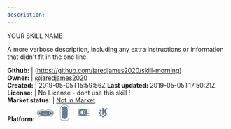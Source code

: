 ```yaml
---
description: 
---
```

YOUR SKILL NAME

A more verbose description, including any extra instructions or
information that didn't fit in the one line.

**Github:** | (https://github.com/jaredjames2020/skill-morning)  
**Owner:** | [@jaredjames2020](https://github.com/jaredjames2020)  
**Created:** | 2019-05-05T15:59:56Z  **Last updated:** 2019-05-05T17:50:21Z  
**License:** | No License - dont use this skill !  
**Market status:** | [Not in Market](https://market.mycroft.ai/skill/)  
**Platform:**   ![](.gitbook/assets/mark-1-icon.png)  ![](.gitbook/assets/mark-2-icon.png)  ![](.gitbook/assets/picroft-icon.png)  ![](.gitbook/assets/kde.png)   
